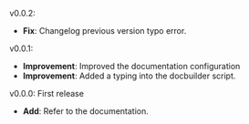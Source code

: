 v0.0.2:
- **Fix**: Changelog previous version typo error.

v0.0.1:
- **Improvement**: Improved the documentation configuration
- **Improvement**: Added a typing into the docbuilder script.

v0.0.0: First release
- **Add**: Refer to the documentation.